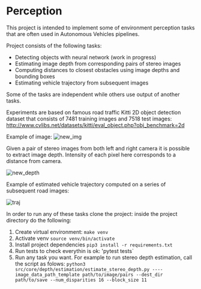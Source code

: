 # Perception

This project is intended to implement some of environment 
perception tasks that are often used in Autonomous Vehicles pipelines.

Project consists of the following tasks:
* Detecting objects with neural network (work in progress)
* Estimating image depth from corresponding pairs of stereo images
* Computing distances to closest obstacles using image depths and bounding boxes
* Estimating vehicle trajectory from subsequent images

Some of the tasks are independent while others use output of another tasks.

Experiments are based on famous road traffic Kitti 2D object detection dataset
that consists of 7481 training images and 7518 test images:
http://www.cvlibs.net/datasets/kitti/eval_object.php?obj_benchmark=2d

Example of image:
![new_img](https://user-images.githubusercontent.com/61888740/77573415-b3b67e80-6ee1-11ea-9d6a-01c07f203211.png)

Given a pair of stereo images from both left and right camera it is possible to extract image depth.
Intensity of each pixel here corresponds to a distance from camera.

![new_depth](https://user-images.githubusercontent.com/61888740/77573548-e2345980-6ee1-11ea-8346-1b154917bdc9.png)

Example of estimated vehicle trajectory computed on a series of subsequent road images:

![traj](https://user-images.githubusercontent.com/61888740/77574579-4a376f80-6ee3-11ea-9e9a-549a6eb1420f.png)

In order to run any of these tasks clone the project:
inside the project directory do the following:

1) Create virtual environment:
`make venv`
2) Activate venv
`source venv/bin/activate`
3) Install project dependencies
`pip3 install -r requirements.txt`
4) Run tests to check everythin is ok:
'pytest tests`
5) Run any task you want. For example to run stereo depth estimation, call the script as folows:
`python3 src/core/depth/estimation/estimate_stereo_depth.py ----image_data_path_template path/to/image/pairs --dest_dir path/to/save --num_disparities 16 --block_size 11`
